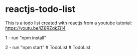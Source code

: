 # reactjs-todo-list
This is a todo list created with reactjs from a youtube tutorial: https://youtu.be/iZ8RZqkZj14

1 - run "npm install"

2 - run "npm start"
#   T o d o L i s t  
 #   T o d o L i s t  
 